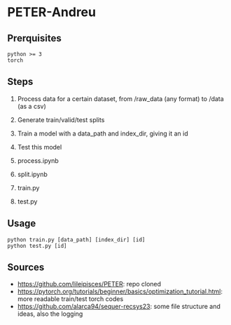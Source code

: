 # PETER-Andreu


## Prerquisites
```
python >= 3
torch
```

## Steps
1. Process data for a certain dataset, from /raw_data (any format) to /data (as a csv)
2. Generate train/valid/test splits
3. Train a model with a data_path and index_dir, giving it an id
4. Test this model

1. process.ipynb
2. split.ipynb
3. train.py
4. test.py


## Usage
```
python train.py [data_path] [index_dir] [id]
python test.py [id]
```

## Sources
- https://github.com/lileipisces/PETER: repo cloned
- https://pytorch.org/tutorials/beginner/basics/optimization_tutorial.html: more readable train/test torch codes
- https://github.com/alarca94/sequer-recsys23: some file structure and ideas, also the logging
